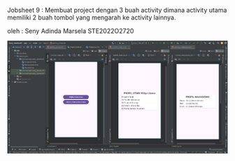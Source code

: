 Jobsheet 9 : Membuat project dengan 3 buah activity dimana activity utama memiliki 2 buah tombol yang mengarah ke activity lainnya.

oleh : Seny Adinda Marsela STE2022O2720

![](https://github.com/SenyAdinda/Seny-Jobsheet9/blob/main/Seny_Jobsheet9.png)
